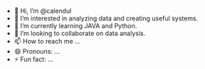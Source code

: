 - 👋 Hi, I’m @calendul
- 👀 I’m interested in analyzing data and creating useful systems.
- 🌱 I’m currently learning JAVA and Python.
- 💞️ I’m looking to collaborate on data analysis.
- 📫 How to reach me ...
- 😄 Pronouns: ...
- ⚡ Fun fact: ...

<!---
calendul/calendul is a ✨ special ✨ repository because its `README.md` (this file) appears on your GitHub profile.
You can click the Preview link to take a look at your changes.
--->
